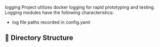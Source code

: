 logging
Project utilizes docker logging for rapid prototyping and testing. Logging modules have the following characteristics:

- log file paths recorded in config.yaml

## 📁 Directory Structure
